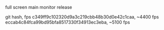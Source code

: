 full screen main monitor release

git hash, fps
c349ff9c102320d9a3c219cbb48b30d0e42c1caa, ~4400 fps
eccab4c84fca99bd95bfa8517330f34913ec3eba, ~5100 fps
